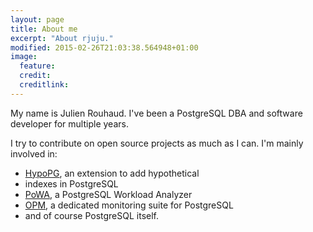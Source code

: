 ```yaml
---
layout: page
title: About me
excerpt: "About rjuju."
modified: 2015-02-26T21:03:38.564948+01:00
image:
  feature:
  credit:
  creditlink:
---
```


My name is Julien Rouhaud.  I've been a PostgreSQL DBA and software developer
for  multiple years.

I try to contribute on open source projects as much as I can. I'm mainly
involved in:

* [HypoPG](http://github.com/hypopg/hypopg), an extension to add hypothetical
* indexes in PostgreSQL
* [PoWA](http://github.om/powa-team), a PostgreSQL Workload Analyzer
* [OPM](http://opm.github.io), a dedicated monitoring suite for PostgreSQL
* and of course PostgreSQL itself.
